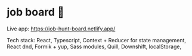 # job board 📌

Live app: https://job-hunt-board.netlify.app/

Tech stack: React, Typescript, Context + Reducer for state management, React dnd, Formik + yup, Sass modules, Quill, Downshift, localStorage, 
